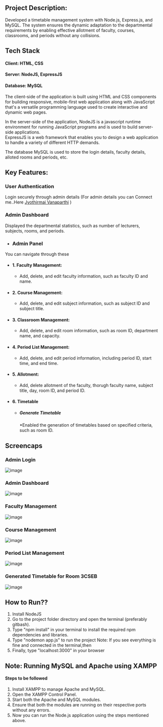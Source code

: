 ## Project Description:
Developed a timetable management system with Node.js, Express.js, and MySQL. The system ensures the dynamic adaptation to the departmental requirements by enabling effective allotment of faculty, courses, classrooms, and periods without any collisions.

## Tech Stack
#### Client: HTML, CSS

#### Server: NodeJS, ExpressJS

#### Database: MySQL

The client-side of the application is built using HTML and CSS components for building responsive, mobile-first web application along with JavaScript that's a versatile programming language used to create interactive and dynamic web pages.

In the server-side of the application, NodeJS is a javascript runtime environment for running JavaScript programs and is used to build server-side applications.  
ExpressJS is a web framework that enables you to design a web application to handle a variety of different HTTP demands.

The database MySQL is used to store the login details, faculty details, alloted rooms and periods, etc.

## Key Features:
### User Authentication
Login securely through admin details (For admin details you can Connect me..Here [Jyothirmai Vanaparthi](https://github.com/Jyothirmai-123) )

### Admin Dashboard
Displayed the departmental statistics, such as number of lecturers, subjects, rooms, and periods.
- ### Admin Panel
You can navigate through these
- #### 1. Faculty Management:
   * Add, delete, and edit faculty information, such as faculty ID and name.
- #### 2. Course Management:
   * Add, delete, and edit subject information, such as subject ID and subject title.
- #### 3. Classroom Management:
   * Add, delete, and edit room information, such as room ID, department name, and capacity.
- #### 4. Period List Management:
   * Add, delete, and edit period information, including period ID, start time, and end time.
- #### 5. Allotment:
   * Add, delete allotment of the faculty, thorugh faculty name, subject title, day, room ID, and period ID.
- #### 6. Timetable
   + ##### Generate Timetable
      *Enabled the generation of timetables based on specified criteria, such as room ID.

## Screencaps

### Admin Login
![image](https://github.com/Jyothirmai-123/Automated-University-Timetable-Management-System/assets/113755812/816590ff-445e-4c6f-825e-35ae19a1de78)

### Admin Dashboard
![image](https://github.com/Jyothirmai-123/Automated-University-Timetable-Management-System/assets/113755812/027a7a4c-9340-4091-9a59-2621264657e8)

### Faculty Management
![image](https://github.com/Jyothirmai-123/Automated-University-Timetable-Management-System/assets/113755812/7ad63377-b80e-4764-b452-cb5f89b08612)

### Course Management
![image](https://github.com/Jyothirmai-123/Automated-University-Timetable-Management-System/assets/113755812/a4bba28d-1995-4b38-9e04-58128cd19610)

### Period List Management
![image](https://github.com/Jyothirmai-123/Automated-University-Timetable-Management-System/assets/113755812/6d5bcbba-5d3f-4fe6-9a4f-ec34788898c3)

### Generated Timetable for Room 3CSEB
![image](https://github.com/Jyothirmai-123/Automated-University-Timetable-Management-System/assets/113755812/4e66bca1-1690-4869-8698-709725cad841)

## How to Run??
1. Install NodeJS
2. Go to the project folder directory and open the terminal (preferably gitbash).
3. Type "npm install" in your terminal to install the required npm dependencies and libraries.
4. Type "nodemon app.js" to run the project
Note: If you see everything is fine and connected in the terminal,then
5. Finally, type "localhost:3000" in your browser

## Note: Running MySQL and Apache using XAMPP
#### Steps to be followed
1. Install XAMPP to manage Apache and MySQL.    
2. Open the XAMPP Control Panel.     
3. Start both the Apache and MySQL modules.    
4. Ensure that both the modules are running on their respective ports without any errors.            
5. Now you can run the Node.js application using the steps mentioned above.
